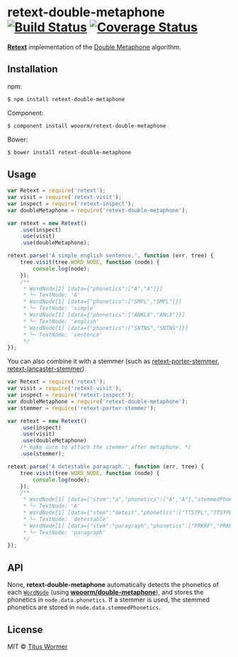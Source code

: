 # retext-double-metaphone [![Build Status](https://img.shields.io/travis/wooorm/retext-double-metaphone.svg?style=flat)](https://travis-ci.org/wooorm/retext-double-metaphone) [![Coverage Status](https://img.shields.io/coveralls/wooorm/retext-double-metaphone.svg?style=flat)](https://coveralls.io/r/wooorm/retext-double-metaphone?branch=master)

**[Retext](https://github.com/wooorm/retext)** implementation of the [Double Metaphone](http://en.wikipedia.org/wiki/metaphone) algorithm.

## Installation

npm:
```sh
$ npm install retext-double-metaphone
```

Component:
```sh
$ component install wooorm/retext-double-metaphone
```

Bower:
```sh
$ bower install retext-double-metaphone
```

## Usage

```js
var Retext = require('retext');
var visit = require('retext-visit');
var inspect = require('retext-inspect');
var doubleMetaphone = require('retext-double-metaphone');

var retext = new Retext()
    .use(inspect)
    .use(visit)
    .use(doubleMetaphone);

retext.parse('A simple english sentence.', function (err, tree) {
    tree.visit(tree.WORD_NODE, function (node) {
        console.log(node);
    });
    /**
     * WordNode[1] [data={"phonetics":["A","A"]}]
     * └─ TextNode: 'A'
     * WordNode[1] [data={"phonetics":["SMPL","SMPL"]}]
     * └─ TextNode: 'simple'
     * WordNode[1] [data={"phonetics":["ANKLX","ANLX"]}]
     * └─ TextNode: 'english'
     * WordNode[1] [data={"phonetics":["SNTNS","SNTNS"]}]
     * └─ TextNode: 'sentence'
     */
});
```

You can also combine it with a stemmer (such as [retext-porter-stemmer](https://github.com/wooorm/retext-porter-stemmer), [retext-lancaster-stemmer](https://github.com/wooorm/retext-lancaster-stemmer)).

```js
var Retext = require('retext');
var visit = require('retext-visit');
var inspect = require('retext-inspect');
var doubleMetaphone = require('retext-double-metaphone');
var stemmer = require('retext-porter-stemmer');

var retext = new Retext()
    .use(inspect)
    .use(visit)
    .use(doubleMetaphone)
    /* make sure to attach the stemmer after metaphone. */
    .use(stemmer);

retext.parse('A detestable paragraph.', function (err, tree) {
    tree.visit(tree.WORD_NODE, function (node) {
        console.log(node);
    });
    /**
     * WordNode[1] [data={"stem":"a","phonetics":["A","A"],"stemmedPhonetics":["A","A"]}]
     * └─ TextNode: 'A'
     * WordNode[1] [data={"stem":"detest","phonetics":["TTSTPL","TTSTPL"],"stemmedPhonetics":["TTST","TTST"]}]
     * └─ TextNode: 'detestable'
     * WordNode[1] [data={"stem":"paragraph","phonetics":["PRKRF","PRKRF"],"stemmedPhonetics":["PRKRF","PRKRF"]}]
     * └─ TextNode: 'paragraph'
     */
});
```

## API

None, **retext-double-metaphone** automatically detects the phonetics of each [`WordNode`](https://github.com/wooorm/textom#textomwordnode-nlcstwordnode) (using **[wooorm/double-metaphone](https://github.com/wooorm/double-metaphone)**), and stores the phonetics in `node.data.phonetics`. If a stemmer is used, the stemmed phonetics are stored in `node.data.stemmedPhonetics`.

## License

MIT © [Titus Wormer](http://wooorm.com)
